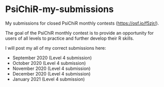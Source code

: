 # PsiChiR-my-submissions
My submissions for closed PsiChiR monthly contests (https://osf.io/f5zjr/).

The goal of the PsiChiR monthly contest is to provide an opportunity for users of all levels to practice and further develop their R skills.

I will post my all of my correct submissions here:

- September 2020 (Level 4 submission)
- October 2020 (Level 4 submission)
- November 2020 (Level 4 submission)
- December 2020 (Level 4 submission)
- January 2021 (Level 4 submission)
